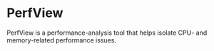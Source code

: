 # PerfView
PerfView is a performance-analysis tool that helps isolate CPU- and memory-related performance issues.
